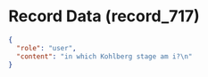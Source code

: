 # Record Data (record_717)

```json
{
  "role": "user",
  "content": "in which Kohlberg stage am i?\n"
}
```
